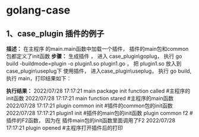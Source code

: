 <!--
 * @Author: error: git config user.name && git config user.email & please set dead value or install git
 * @Date: 2022-07-28 17:01:00
 * @LastEditors: error: git config user.name && git config user.email & please set dead value or install git
 * @LastEditTime: 2022-07-28 18:54:58
 * @FilePath: \goprojecte:\d\README.md
 * @Description: 这是默认设置,请设置`customMade`, 打开koroFileHeader查看配置 进行设置: https://github.com/OBKoro1/koro1FileHeader/wiki/%E9%85%8D%E7%BD%AE
-->
# golang-case

## 1、case_plugin 插件的例子
**描述：**
        在主程序 的main.main函数中加载一个插件， 插件的main包和common 包都定义了init函数
**步骤：**
        生成插件 ， 进入 case_plugin\goplug， 执行 go build -buildmode=plugin -o plugin1.so plugin1.go ， 把 plugin1.so 放入到 case_plugin\useplug下
        使用插件， 进入case_plugin\useplug， 执行 go build, 执行 main，打印结果如下：

**执行结果：**
        2022/07/28 17:17:21 main package init function called     #主程序的init函数
        2022/07/28 17:17:21 main function stared                  #主程序的main函数
        2022/07/28 17:17:21 plugin common init                    #插件的common包的init函数
        2022/07/28 17:17:21 plugin1 init                          #插件的main包的init函数
        plugin common f2                                          #插件的F2函数， 因为在 插件main包的init函数里面调用了F2
        2022/07/28 17:17:21 plugin opened                         #主程序打开插件后的打印

